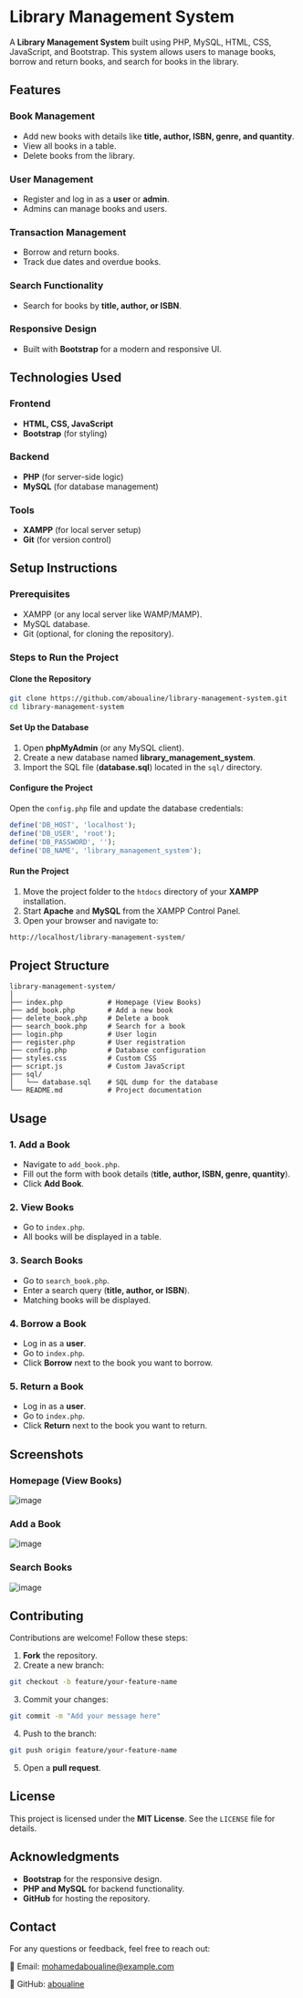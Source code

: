 # Library Management System

A **Library Management System** built using PHP, MySQL, HTML, CSS, JavaScript, and Bootstrap. This system allows users to manage books, borrow and return books, and search for books in the library.

## Features

### Book Management
- Add new books with details like **title, author, ISBN, genre, and quantity**.
- View all books in a table.
- Delete books from the library.

### User Management
- Register and log in as a **user** or **admin**.
- Admins can manage books and users.

### Transaction Management
- Borrow and return books.
- Track due dates and overdue books.

### Search Functionality
- Search for books by **title, author, or ISBN**.

### Responsive Design
- Built with **Bootstrap** for a modern and responsive UI.

## Technologies Used

### Frontend
- **HTML, CSS, JavaScript**
- **Bootstrap** (for styling)

### Backend
- **PHP** (for server-side logic)
- **MySQL** (for database management)

### Tools
- **XAMPP** (for local server setup)
- **Git** (for version control)

## Setup Instructions

### Prerequisites
- XAMPP (or any local server like WAMP/MAMP).
- MySQL database.
- Git (optional, for cloning the repository).

### Steps to Run the Project

#### Clone the Repository
```bash
git clone https://github.com/aboualine/library-management-system.git
cd library-management-system
```

#### Set Up the Database
1. Open **phpMyAdmin** (or any MySQL client).
2. Create a new database named **library_management_system**.
3. Import the SQL file (**database.sql**) located in the `sql/` directory.

#### Configure the Project
Open the `config.php` file and update the database credentials:
```php
define('DB_HOST', 'localhost');
define('DB_USER', 'root');
define('DB_PASSWORD', '');
define('DB_NAME', 'library_management_system');
```

#### Run the Project
1. Move the project folder to the `htdocs` directory of your **XAMPP** installation.
2. Start **Apache** and **MySQL** from the XAMPP Control Panel.
3. Open your browser and navigate to:
```bash
http://localhost/library-management-system/
```

## Project Structure
```
library-management-system/
│
├── index.php           # Homepage (View Books)
├── add_book.php        # Add a new book
├── delete_book.php     # Delete a book
├── search_book.php     # Search for a book
├── login.php           # User login
├── register.php        # User registration
├── config.php          # Database configuration
├── styles.css          # Custom CSS
├── script.js           # Custom JavaScript
├── sql/
│   └── database.sql    # SQL dump for the database
└── README.md           # Project documentation
```

## Usage

### 1. Add a Book
- Navigate to `add_book.php`.
- Fill out the form with book details (**title, author, ISBN, genre, quantity**).
- Click **Add Book**.

### 2. View Books
- Go to `index.php`.
- All books will be displayed in a table.

### 3. Search Books
- Go to `search_book.php`.
- Enter a search query (**title, author, or ISBN**).
- Matching books will be displayed.

### 4. Borrow a Book
- Log in as a **user**.
- Go to `index.php`.
- Click **Borrow** next to the book you want to borrow.

### 5. Return a Book
- Log in as a **user**.
- Go to `index.php`.
- Click **Return** next to the book you want to return.

## Screenshots

### Homepage (View Books)

![image](https://github.com/user-attachments/assets/11748d7d-39b4-4d2c-b744-ec3ec56f4554)


### Add a Book

![image](https://github.com/user-attachments/assets/2adb4dc2-17ae-45d6-848b-2ae0e3e9bbab)

### Search Books

![image](https://github.com/user-attachments/assets/1979f5e3-4135-43fd-bb74-25aad235f26b)

## Contributing

Contributions are welcome! Follow these steps:

1. **Fork** the repository.
2. Create a new branch:
```bash
git checkout -b feature/your-feature-name
```
3. Commit your changes:
```bash
git commit -m "Add your message here"
```
4. Push to the branch:
```bash
git push origin feature/your-feature-name
```
5. Open a **pull request**.

## License

This project is licensed under the **MIT License**. See the `LICENSE` file for details.

## Acknowledgments
- **Bootstrap** for the responsive design.
- **PHP and MySQL** for backend functionality.
- **GitHub** for hosting the repository.

## Contact

For any questions or feedback, feel free to reach out:

📧 Email: [mohamedaboualine@example.com](mailto:mohamedaboualine@example.com)

🐙 GitHub: [aboualine](https://github.com/aboualine)


